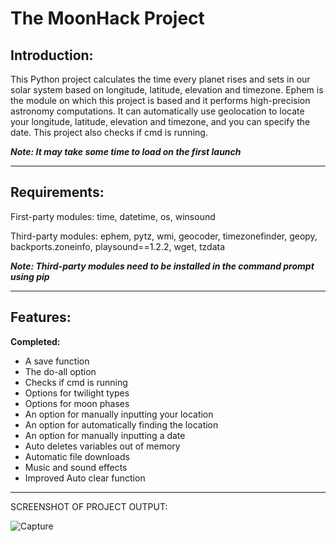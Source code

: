 # The MoonHack Project

## **Introduction:**

This Python project calculates the time every planet rises and sets in our solar system based on longitude, latitude, elevation and timezone.
Ephem is the module on which this project is based and it performs high-precision astronomy computations.
It can automatically use geolocation to locate your longitude, latitude, elevation and timezone, and you can specify the date. This project also checks if cmd is running.

***Note: It may take some time to load on the first launch***
*** ***
## **Requirements:**
First-party modules:
time, datetime, os, winsound

Third-party modules:
ephem, pytz, wmi, geocoder, timezonefinder, geopy, backports.zoneinfo, playsound==1.2.2, wget, tzdata

***Note: Third-party modules need to be installed in the command prompt using pip***
*** ***
## **Features:**
**Completed:**
- A save function
- The do-all option
- Checks if cmd is running
- Options for twilight types
- Options for moon phases
- An option for manually inputting your location
- An option for automatically finding the location
- An option for manually inputting a date
- Auto deletes variables out of memory
- Automatic file downloads
- Music and sound effects
- Improved Auto clear function
  
*** ***
SCREENSHOT OF PROJECT OUTPUT:

![Capture](https://github.com/slyfalco/The-MoonHack-Project/assets/43293494/c333882e-ff8c-422b-b450-680c24cf1e22)

